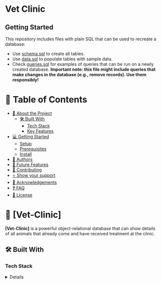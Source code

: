 # Vet Clinic

## Getting Started

This repository includes files with plain SQL that can be used to recreate a database:

- Use [schema.sql](./schema.sql) to create all tables.
- Use [data.sql](./data.sql) to populate tables with sample data.
- Check [queries.sql](./queries.sql) for examples of queries that can be run on a newly created database. **Important note: this file might include queries that make changes in the database (e.g., remove records). Use them responsibly!**

<a name="readme-top"></a>

<!-- TABLE OF CONTENTS -->

# 📗 Table of Contents

- [📖 About the Project](#about-project)
  - [🛠 Built With](#built-with)
    - [Tech Stack](#tech-stack)
    - [Key Features](#key-features)
- [💻 Getting Started](#getting-started)
  - [Setup](#setup)
  - [Prerequisites](#prerequisites)
  - [Install](#install)
- [👥 Authors](#authors)
- [🔭 Future Features](#future-features)
- [🤝 Contributing](#contributing)
- [⭐️ Show your support](#support)
- [🙏 Acknowledgements](#acknowledgements)
- [❓ FAQ](#faq)
- [📝 License](#license)

<!-- PROJECT DESCRIPTION -->

# 📖 [Vet-Clinic] <a name="about-project"></a>

**[Vet-Clinic]** is a powerful object-relational database that can show details of all animals that already come and have received treatment at the clinic.

## 🛠 Built With <a name="built-with"></a>

### Tech Stack <a name="tech-stack"></a>

<details>

<details>
<summary>Database</summary>
  <ul>
    <li><a href="https://www.postgresql.org/">PostgreSQL</a></li>
  </ul>
</details>

<!-- Features -->

### Key Features <a name="key-features"></a>

- **[inserting data]**
- **[showing data]**
- **[filtering the name]**

<p align="right">(<a href="#readme-top">back to top</a>)</p>

<!-- GETTING STARTED -->

## 💻 Getting Started <a name="getting-started"></a>

To get a local copy up and running, follow these steps.

### Prerequisites

In order to run this project you need:
To install PostgreSQL

### Setup

Clone this repository to your desired folder:

<!-- AUTHORS -->

## 👥 Authors <a name="authors"></a>

> Mention all of the collaborators of this project.

👤 **May Pyone**

- GitHub: [@githubhandle](https://github.com/MayPyone)
- Twitter: [@twitterhandle](https://twitter.com/maypyone015)
- LinkedIn: [LinkedIn](https://www.linkedin.com/in/may-pyone-9439961a3/)

<!-- FUTURE FEATURES -->

## 🔭 Future Features <a name="future-features"></a>

- [ ] **[Updating the table]**
- [ ] **[Creating multiple tables]**
- [ ] **[implementing the diagram]**

<p align="right">(<a href="#readme-top">back to top</a>)</p>

<!-- CONTRIBUTING -->

## 🤝 Contributing <a name="contributing"></a>

Contributions, issues, and feature requests are welcome!

Feel free to check the [issues page](https://github.com/MayPyone/Vet-Clinic/issues).

<p align="right">(<a href="#readme-top">back to top</a>)</p>

<!-- SUPPORT -->

## ⭐️ Show your support <a name="support"></a>

If you like this project, click the ⭐️.

<p align="right">(<a href="#readme-top">back to top</a>)</p>

<!-- ACKNOWLEDGEMENTS -->

## 🙏 Acknowledgments <a name="acknowledgements"></a>

I would like to thank Microverse Team and all code reviewers.

<p align="right">(<a href="#readme-top">back to top</a>)</p>

<!-- FAQ (optional) -->

## ❓ FAQ <a name="faq"></a>

- **[What is sql]**

  - [It's a structured query language to create and manipulate database.]

- **[Do You have to install PostgreSQL to run those queries?]**

  - [Yes, We can download the different version of PostgreSQL ]

<p align="right">(<a href="#readme-top">back to top</a>)</p>

<!-- LICENSE -->

## 📝 License <a name="license"></a>

This project is [MIT](./LICENSE) licensed.

<p align="right">(<a href="#readme-top">back to top</a>)</p>
